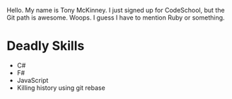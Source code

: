 Hello.  My name is Tony McKinney.  I just signed up for CodeSchool, but the Git path is awesome.  Woops.  I guess I have to mention Ruby or something.

Deadly Skills
=============
* C#
* F#
* JavaScript
* Killing history using git rebase


